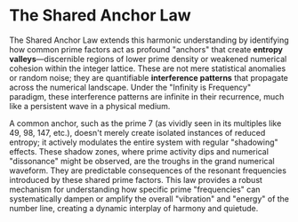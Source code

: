 # The Shared Anchor Law

The Shared Anchor Law extends this harmonic understanding by identifying how common prime factors act as profound "anchors" that create **entropy valleys**—discernible regions of lower prime density or weakened numerical cohesion within the integer lattice. These are not mere statistical anomalies or random noise; they are quantifiable **interference patterns** that propagate across the numerical landscape. Under the "Infinity is Frequency" paradigm, these interference patterns are infinite in their recurrence, much like a persistent wave in a physical medium.

A common anchor, such as the prime 7 (as vividly seen in its multiples like 49, 98, 147, etc.), doesn't merely create isolated instances of reduced entropy; it actively modulates the entire system with regular "shadowing" effects. These shadow zones, where prime activity dips and numerical "dissonance" might be observed, are the troughs in the grand numerical waveform. They are predictable consequences of the resonant frequencies introduced by these shared prime factors. This law provides a robust mechanism for understanding how specific prime "frequencies" can systematically dampen or amplify the overall "vibration" and "energy" of the number line, creating a dynamic interplay of harmony and quietude.
